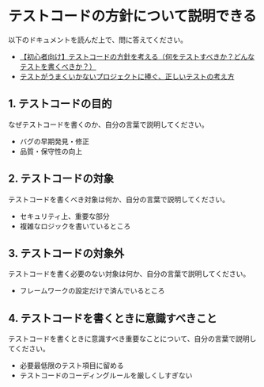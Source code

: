 # テストコードの方針について説明できる

以下のドキュメントを読んだ上で、問に答えてください。

- [【初心者向け】テストコードの方針を考える（何をテストすべきか？どんなテストを書くべきか？）](https://qiita.com/jnchito/items/2a5d3e15761fd413657a)
- [テストがうまくいかないプロジェクトに捧ぐ、正しいテストの考え方](https://qiita.com/geshi/items/74ed21615e1ba2ad539d)

## 1. テストコードの目的

なぜテストコードを書くのか、自分の言葉で説明してください。

- バグの早期発見・修正
- 品質・保守性の向上

## 2. テストコードの対象

テストコードを書くべき対象は何か、自分の言葉で説明してください。

- セキュリティ上、重要な部分
- 複雑なロジックを書いているところ

## 3. テストコードの対象外

テストコードを書く必要のない対象は何か、自分の言葉で説明してください。

- フレームワークの設定だけで済んでいるところ

## 4. テストコードを書くときに意識すべきこと

テストコードを書くときに意識すべき重要なことについて、自分の言葉で説明してください。

- 必要最低限のテスト項目に留める
- テストコードのコーディングルールを厳しくしすぎない
